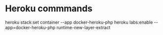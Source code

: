 # Heroku commmands

heroku stack:set container --app docker-heroku-php
heroku labs:enable --app=docker-heroku-php runtime-new-layer-extract